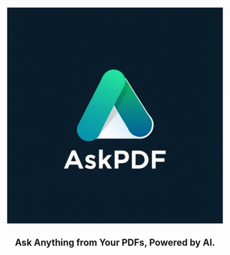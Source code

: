 <p align="center">
  <img src="assets/logo.jpeg" alt="image">
</p>

<h2 align="center">Ask Anything from Your PDFs, Powered by AI.</h2>

